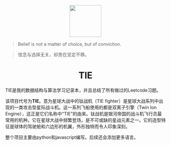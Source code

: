 
<p align="center"><img width="100px" src="https://img.apoollo.xyz/tie2.png"></p>



> Belief is not a matter of choice, but  of  conviction.

> 信念与选择无关，却贵在坚定不移。

<h1 align="center">TIE</h1>

TIE是我的数据结构与算法学习记录本，并且总结了所有做过的Leetcode习题。

该项目代号为**TIE**。意为星球大战中的钛战机（TIE fighter）是星球大战系列中出现的一类攻击型星际战斗机。这一系列飞船使用的都是双离子引擎（Twin Ion Engine），这正是它们名称中“TIE”的由来。钛战机是银河帝国的战斗机飞行员最常用的机种。它在星球大战中频繁登场，是不可或缺的星战元素之一。它的造型特征是球体的驾驶舱和六边形的机翼，外形独特而令人印象深刻。

整个项目主要由python和javascript编写。后续还会添加更多语言。

